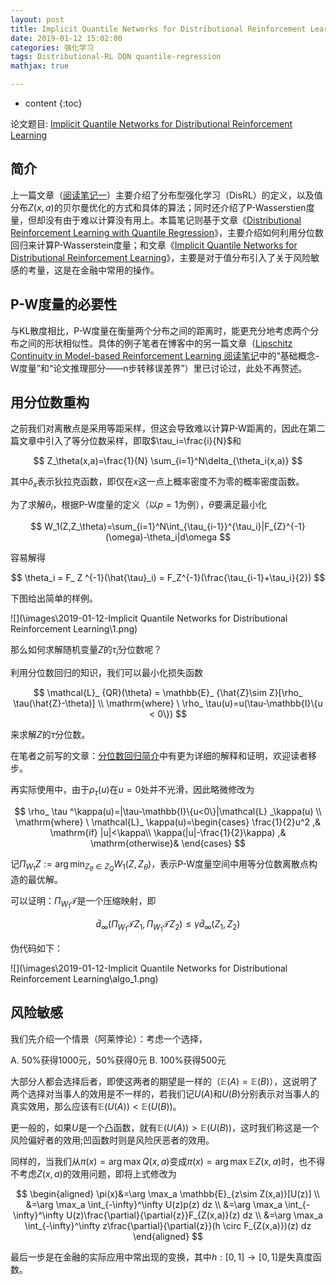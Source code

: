 ```yaml
---
layout: post
title: Implicit Quantile Networks for Distributional Reinforcement Learning 阅读笔记（二）
date: 2019-01-12 15:02:00
categories: 强化学习
tags: Distributional-RL DQN quantile-regression 
mathjax: true

---
```


* content
{:toc}

论文题目: [Implicit Quantile Networks for Distributional Reinforcement Learning](https://arxiv.org/abs/1806.06923)

## 简介

上一篇文章（[阅读笔记一](https://siqili1230.github.io/2019/01/03/Implicit-Quantile-Networks-for-Distributional-Reinforcement-Learning/)）主要介绍了分布型强化学习（DisRL）的定义，以及值分布$Z(x,a)$的贝尔曼优化的方式和具体的算法；同时还介绍了P-Wasserstien度量，但却没有由于难以计算没有用上。本篇笔记则基于文章《[Distributional Reinforcement Learning with Quantile Regression](https://arxiv.org/abs/1710.10044)》，主要介绍如何利用分位数回归来计算P-Wasserstein度量；和文章《[Implicit Quantile Networks for Distributional Reinforcement Learning](https://arxiv.org/abs/1806.06923)》，主要是对于值分布引入了关于风险敏感的考量，这是在金融中常用的操作。






## P-W度量的必要性

与KL散度相比，P-W度量在衡量两个分布之间的距离时，能更充分地考虑两个分布之间的形状相似性。具体的例子笔者在博客中的另一篇文章（[Lipschitz Continuity in Model-based Reinforcement Learning 阅读笔记](https://siqili1230.github.io/2018/09/06/Lipschitz-Continuity-in-Model-based-Reinforcement-Learning/)中的“基础概念-W度量”和“论文推理部分——n步转移误差界”）里已讨论过，此处不再赘述。

## 用分位数重构

之前我们对离散点是采用等距采样，但这会导致难以计算P-W距离的，因此在第二篇文章中引入了等分位数采样，即取$\tau_i=\frac{i}{N}$和

$$
Z_\theta(x,a)=\frac{1}{N} \sum_{i=1}^N\delta_{\theta_i(x,a)} 
$$

其中$\delta_x$表示狄拉克函数，即仅在$x$这一点上概率密度不为零的概率密度函数。

为了求解$\theta_i$，根据P-W度量的定义（以$p=1$为例），$\theta$要满足最小化

$$
W_1(Z,Z_\theta)=\sum_{i=1}^N\int_{\tau_{i-1}}^{\tau_i}|F_{Z}^{-1}(\omega)-\theta_i|d\omega
$$

容易解得

$$
\theta_i = F_ Z ^{-1}(\hat{\tau}_i) = F_Z^{-1}(\frac{\tau_{i-1}+\tau_i}{2})
$$

下图给出简单的样例。

![](\images\2019-01-12-Implicit Quantile Networks for Distributional Reinforcement Learning\1.png)

那么如何求解随机变量$Z$的$\hat{\tau}_i$分位数呢？

利用分位数回归的知识，我们可以最小化损失函数

$$
\mathcal{L}_ {QR}(\theta) = \mathbb{E}_ {\hat{Z}\sim Z}[\rho_ \tau(\hat{Z}-\theta)] \\
\mathrm{where} \ \rho_ \tau(u)=u(\tau-\mathbb{I}\{u < 0\})
$$

来求解$Z$的$\tau$分位数。

在笔者之前写的文章：[分位数回归简介](https://siqili1230.github.io/2018/07/24/quantile-regression-1/)中有更为详细的解释和证明，欢迎读者移步。

再实际使用中，由于$\rho_ \tau(u)$在$u=0$处并不光滑，因此略微修改为

$$
\rho_ \tau ^\kappa(u)=|\tau-\mathbb{I}\{u<0\}|\mathcal{L} _\kappa(u) \\
\mathrm{where} \ \mathcal{L}_ \kappa(u)=\begin{cases}
        \frac{1}{2}u^2 ,& \mathrm{if} |u|<\kappa\\
        \kappa(|u|-\frac{1}{2}\kappa) ,& \mathrm{otherwise}&
\end{cases}
$$

记$\Pi_{W_1}Z:=\arg \min_{Z_\theta \in Z_Q} W_1(Z,Z_\theta)$，表示P-W度量空间中用等分位数离散点构造的最优解。

可以证明：$\Pi_{W_1}\mathcal{T}$是一个压缩映射，即

$$
\bar{d}_ \infty(\Pi_{W_1}\mathcal{T}Z_1,\Pi_{W_1}\mathcal{T}Z_2)\leq\gamma\bar{d}_ \infty(Z_1,Z_2)
$$

伪代码如下：

![](\images\2019-01-12-Implicit Quantile Networks for Distributional Reinforcement Learning\algo_1.png)

## 风险敏感

我们先介绍一个情景（阿莱悖论）：考虑一个选择，

A. 50%获得1000元，50%获得0元
B. 100%获得500元

大部分人都会选择后者，即使这两者的期望是一样的（$\mathbb{E}(A)=\mathbb{E}(B)$），这说明了两个选择对当事人的效用是不一样的，若我们记$U(A)$和$U(B)$分别表示对当事人的真实效用，那么应该有$\mathbb{E}(U(A)) < \mathbb{E}(U(B))$。

更一般的，如果$U$是一个凸函数，就有$\mathbb{E}(U(A)) > \mathbb{E}(U(B))$，这时我们称这是一个风险偏好者的效用;凹函数时则是风险厌恶者的效用。

同样的，当我们从$\pi(x)=\arg \max Q(x,a)$变成$\pi(x)=\arg \max \mathbb{E}Z(x,a)$时，也不得不考虑$Z(x,a)$的效用问题，即将上式修改为

$$
\begin{aligned}
\pi(x)&=\arg \max_a \mathbb{E}_{z\sim Z(x,a)}[U(z)] \\
&=\arg \max_a \int_{-\infty}^\infty U(z)p(z) dz \\
&=\arg \max_a \int_{-\infty}^\infty U(z)\frac{\partial}{\partial{z}}F_{Z(x,a)}(z) dz \\
&=\arg \max_a \int_{-\infty}^\infty z\frac{\partial}{\partial{z}}(h \circ F_{Z(x,a)})(z) dz
\end{aligned}
$$

最后一步是在金融的实际应用中常出现的变换，其中$h:[0,1]\to[0,1]$是失真度函数。















